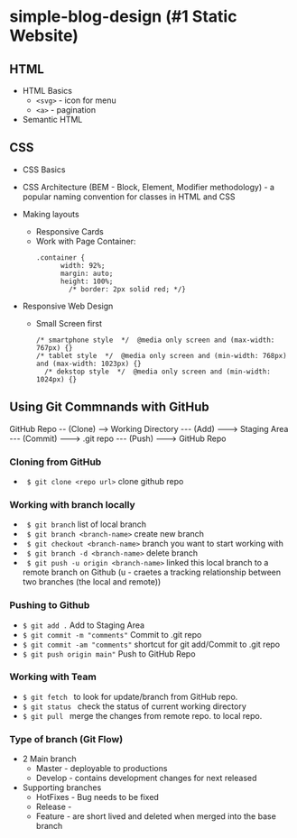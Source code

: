 # simple-blog-design (#1 Static Website)

## HTML

- HTML Basics
  - `<svg>` - icon for menu
  - `<a>` - pagination
- Semantic HTML

## CSS

- CSS Basics
- CSS Architecture (BEM - Block, Element, Modifier methodology) - a popular naming convention for classes in HTML and CSS
- Making layouts

  - Responsive Cards
  - Work with Page Container:
    ```
    .container {
          width: 92%;
          margin: auto;
          height: 100%;
        	/* border: 2px solid red; */}
     ```


- Responsive Web Design
  - Small Screen first
    
    ```
    /* smartphone style  */  @media only screen and (max-width: 767px) {}
    /* tablet style  */  @media only screen and (min-width: 768px) and (max-width: 1023px) {}
      /* dekstop style  */  @media only screen and (min-width: 1024px) {}
    ```
    

## Using Git Commnands with GitHub

GitHub Repo -- (Clone) --> Working Directory --- (Add) ---> Staging Area --- (Commit) ---> .git repo --- (Push) ---> GitHub Repo

### Cloning from GitHub
  
- ` $ git clone <repo url>` clone github repo

### Working with branch locally

- ` $ git branch` list of local branch
- ` $ git branch <branch-name>` create new branch
- ` $ git checkout <branch-name>` branch you want to start working with
- ` $ git branch -d <branch-name>` delete branch
- ` $ git push -u origin <branch-name>` linked this local branch to a remote branch on Github (u - craetes a tracking relationship between two branches (the local and remote))

### Pushing to Github

- `$ git add .` Add to Staging Area
- `$ git commit -m "comments"` Commit to .git repo
- `$ git commit -am "comments"` shortcut for git add/Commit to .git repo
- `$ git push origin main"` Push to GitHub Repo

### Working with Team

- `$ git fetch ` to look for update/branch from GitHub repo.
- `$ git status ` check the status of current working directory
- `$ git pull ` merge the changes from remote repo. to local repo.

### Type of branch (Git Flow)

- 2 Main branch
  - Master - deployable to productions
  - Develop - contains development changes for next released
- Supporting branches
  - HotFixes - Bug needs to be fixed
  - Release -
  - Feature - are short lived and deleted when merged into the base branch
